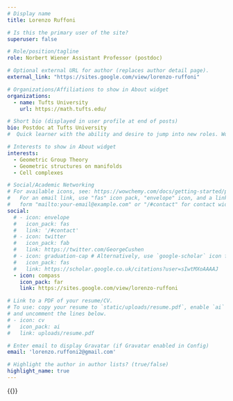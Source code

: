 ```yaml
---
# Display name
title: Lorenzo Ruffoni

# Is this the primary user of the site?
superuser: false

# Role/position/tagline
role: Norbert Wiener Assistant Professor (postdoc)

# Optional external URL for author (replaces author detail page).
external_link: "https://sites.google.com/view/lorenzo-ruffoni"

# Organizations/Affiliations to show in About widget
organizations:
  - name: Tufts University
    url: https://math.tufts.edu/

# Short bio (displayed in user profile at end of posts)
bio: Postdoc at Tufts University
#  Quick learner with the ability and desire to jump into new roles. Worked extensively with AUTOSAR and automotive development standards. Experienced in optimizing for automotive microcontrollers. Current mathematics Masters student, looking to apply math background in new and interesting ways. Highly efficient in agile development environments.

# Interests to show in About widget
interests:
  - Geometric Group Theory
  - Geometric structures on manifolds
  - Cell complexes

# Social/Academic Networking
# For available icons, see: https://wowchemy.com/docs/getting-started/page-builder/#icons
#   For an email link, use "fas" icon pack, "envelope" icon, and a link in the
#   form "mailto:your-email@example.com" or "/#contact" for contact widget.
social:
  # - icon: envelope
  #   icon_pack: fas
  #   link: '/#contact'
  # - icon: twitter
  #   icon_pack: fab
  #   link: https://twitter.com/GeorgeCushen
  # - icon: graduation-cap # Alternatively, use `google-scholar` icon from `ai` icon pack
  #   icon_pack: fas
  #   link: https://scholar.google.co.uk/citations?user=sIwtMXoAAAAJ
  - icon: compass
    icon_pack: far
    link: https://sites.google.com/view/lorenzo-ruffoni

# Link to a PDF of your resume/CV.
# To use: copy your resume to `static/uploads/resume.pdf`, enable `ai` icons in `params.toml`,
# and uncomment the lines below.
# - icon: cv
#   icon_pack: ai
#   link: uploads/resume.pdf

# Enter email to display Gravatar (if Gravatar enabled in Config)
email: 'lorenzo.ruffoni2@gmail.com'

# Highlight the author in author lists? (true/false)
highlight_name: true
---
```


{{<cuscss>}}
